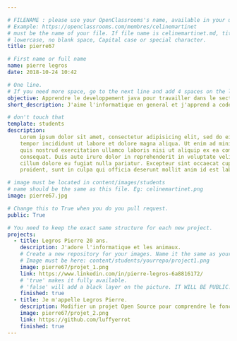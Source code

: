 ```yaml
---

# FILENAME : please use your OpenClassrooms's name, available in your url.
# Example: https://openclassrooms.com/membres/celinemartinet
# must be the name of your file. If file name is celinemartinet.md, title is celinemartinet.
# lowercase, no blank space, Capital case or special character.
title: pierre67

# First name or full name
name: pierre legros
date: 2018-10-24 10:42

# One line.
# If you need more space, go to the next line and add 4 spaces on the left, as in 'description'.
objective: Apprendre le developpement java pour travailler dans le secteur qui me convient.
short_description: J'aime l'informatique en general et j'apprend a coder pour mon plaisir et pour mon futur.

# don't touch that
template: students
description:
    Lorem ipsum dolor sit amet, consectetur adipisicing elit, sed do eiusmod
    tempor incididunt ut labore et dolore magna aliqua. Ut enim ad minim veniam,
    quis nostrud exercitation ullamco laboris nisi ut aliquip ex ea commodo
    consequat. Duis aute irure dolor in reprehenderit in voluptate velit esse
    cillum dolore eu fugiat nulla pariatur. Excepteur sint occaecat cupidatat non
    proident, sunt in culpa qui officia deserunt mollit anim id est laborum.

# image must be located in content/images/students
# name should be the same as this file. Eg: celinemartinet.png
image: pierre67.jpg

# Change this to True when you do you pull request.
public: True

# You need to keep the exact same structure for each new project.
projects:
  - title: Legros Pierre 20 ans.
    description: J'adore l'informatique et les animaux.
    # Create a new repository for your images. Name it the same as your nickname and profile picture.
    # Image must be here: content/students/yourrepo/project1.png
    image: pierre67/projet_1.png
    link: https://www.linkedin.com/in/pierre-legros-6a8816172/
    # 'true' makes it fully available.
    # 'false' will add a black layer on the picture. IT WILL BE PUBLIC!
    finished: true
  - title: Je m'appelle Legros Pierre.
    description: Modifier un projet Open Source pour comprendre le fonctionnement de Git, de Github et des pull requests. 
    image: pierre67/projet_2.png
    link: https://github.com/luffyerrot
    finished: true
---
```

